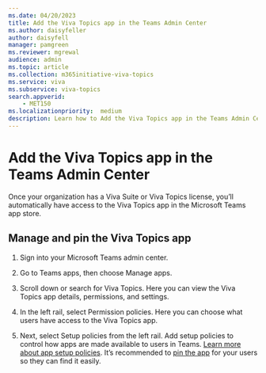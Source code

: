 ```yaml
---
ms.date: 04/20/2023
title: Add the Viva Topics app in the Teams Admin Center
ms.author: daisyfeller
author: daisyfell
manager: pamgreen
ms.reviewer: mgrewal
audience: admin
ms.topic: article
ms.collection: m365initiative-viva-topics
ms.service: viva 
ms.subservice: viva-topics 
search.appverid:
    - MET150  
ms.localizationpriority:  medium
description: Learn how to Add the Viva Topics app in the Teams Admin Center.
---
```


# Add the Viva Topics app in the Teams Admin Center

Once your organization has a Viva Suite or Viva Topics license, you’ll automatically have access to the Viva Topics app in the Microsoft Teams app store.

## Manage and pin the Viva Topics app

1. Sign into your Microsoft Teams admin center.

2. Go to Teams apps, then choose Manage apps.

3. Scroll down or search for Viva Topics. Here you can view the Viva Topics app details, permissions, and settings.

4. In the left rail, select Permission policies. Here you can choose what users have access to the Viva Topics app.

5. Next, select Setup policies from the left rail. Add setup policies to control how apps are made available to users in Teams. [Learn more about app setup policies](/microsoftteams/teams-app-setup-policies). It’s recommended to [pin the app](/microsoftteams/teams-app-setup-policies#pin-apps) for your users so they can find it easily.
